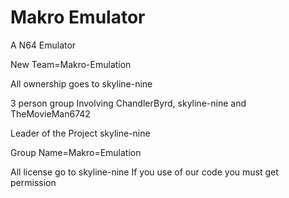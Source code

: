 # Makro Emulator
A N64 Emulator


New Team=Makro-Emulation

All ownership goes to skyline-nine

3 person group Involving ChandlerByrd, skyline-nine and TheMovieMan6742

Leader of the Project skyline-nine

Group Name=Makro=Emulation

All license go to skyline-nine If you use of our code you must get permission
